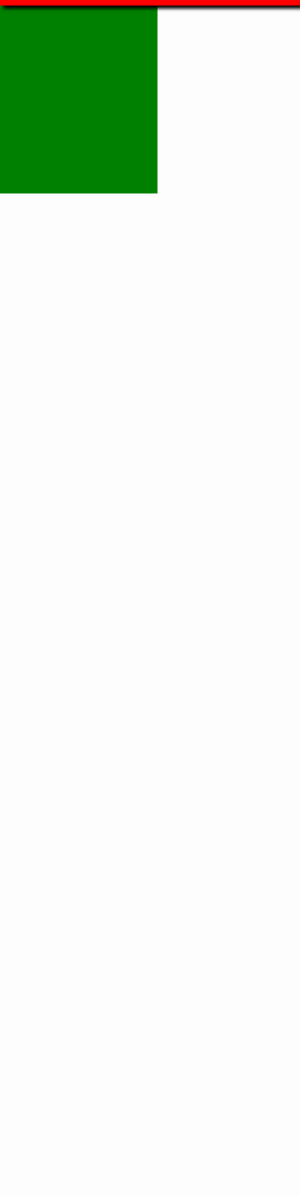 <style>
  body{
  padding:0;
  margin:0;
  
  }
  
  .topo{
  
  background:red;
  height:200px;
  width:100%;
  box-shadow: 10px 10px 10px black;
   position:absolute;
  }
  
  .conteudo{
  width:100%;
  height:800px;
  background: green;
 
  }
  
  </style>


<div class="topo">
  

  
  </div>
  <div class="conteudo">
  

  
  </div>
